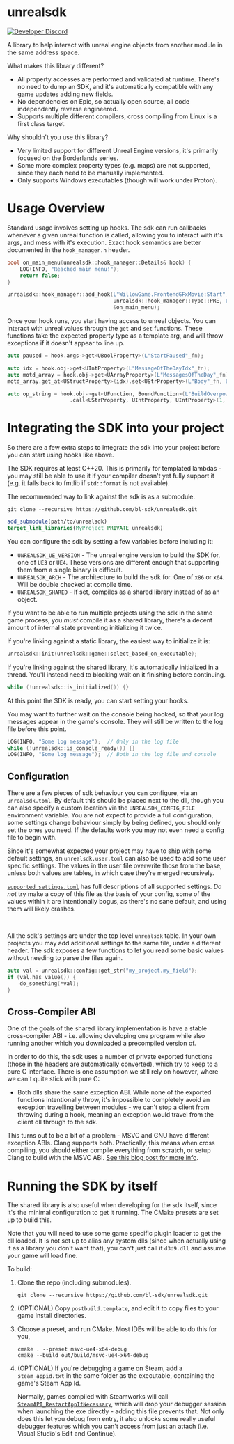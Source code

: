 # unrealsdk
[![Developer Discord](https://img.shields.io/static/v1?label=&message=Developer%20Discord&logo=discord&color=222)](https://discord.gg/VJXtHvh)

A library to help interact with unreal engine objects from another module in the same address space.

What makes this library different?
- All property accesses are performed and validated at runtime. There's no need to dump an SDK, and 
  it's automatically compatible with any game updates adding new fields.
- No dependencies on Epic, so actually open source, all code independently reverse engineered.
- Supports multiple different compilers, cross compiling from Linux is a first class target.

Why shouldn't you use this library?
- Very limited support for different Unreal Engine versions, it's primarily focused on the
  Borderlands series.
- Some more complex property types (e.g. maps) are not supported, since they each need to be
  manually implemented.
- Only supports Windows executables (though will work under Proton).

# Usage Overview
Standard usage involves setting up hooks. The sdk can run callbacks whenever a given unreal function
is called, allowing you to interact with it's args, and mess with it's execution. Exact hook
semantics are better documented in the `hook_manager.h` header.

```cpp
bool on_main_menu(unrealsdk::hook_manager::Details& hook) {
    LOG(INFO, "Reached main menu!");
    return false;
}

unrealsdk::hook_manager::add_hook(L"WillowGame.FrontendGFxMovie:Start",
                                  unrealsdk::hook_manager::Type::PRE, L"main_menu_hook",
                                  &on_main_menu);
```

Once your hook runs, you start having access to unreal objects. You can interact with unreal values
through the `get` and `set` functions. These functions take the expected property type as a template
arg, and will throw exceptions if it doesn't appear to line up.

```cpp
auto paused = hook.args->get<UBoolProperty>(L"StartPaused"_fn);

auto idx = hook.obj->get<UIntProperty>(L"MessageOfTheDayIdx"_fn);
auto motd_array = hook.obj->get<UArrayProperty>(L"MessagesOfTheDay"_fn);
motd_array.get_at<UStructProperty>(idx).set<UStrProperty>(L"Body"_fn, L"No MOTD today");

auto op_string = hook.obj->get<UFunction, BoundFunction>(L"BuildOverpowerPromptString"_fn)
                    .call<UStrProperty, UIntProperty, UIntProperty>(1, 10);
```

# Integrating the SDK into your project
So there are a few extra steps to integrate the sdk into your project before you can start using
hooks like above.

The SDK requires at least C++20. This is primarily for templated lambdas - you may still be able to
use it if your compiler doesn't yet fully support it (e.g. it falls back to fmtlib if `std::format`
is not available).

The recommended way to link against the sdk is as a submodule.

```
git clone --recursive https://github.com/bl-sdk/unrealsdk.git
```
```cmake
add_submodule(path/to/unrealsdk)
target_link_libraries(MyProject PRIVATE unrealsdk)
```

You can configure the sdk by setting a few variables before including it:
- `UNREALSDK_UE_VERSION` - The unreal engine version to build the SDK for, one of `UE3` or `UE4`.
  These versions are different enough that supporting them from a single binary is difficult.
- `UNREALSDK_ARCH` - The architecture to build the sdk for. One of `x86` or `x64`. Will be double
  checked at compile time.
- `UNREALSDK_SHARED` - If set, compiles as a shared library instead of as an object.

If you want to be able to run multiple projects using the sdk in the same game process, you *must*
compile it as a shared library, there's a decent amount of internal state preventing initializing it
twice.

If you're linking against a static library, the easiest way to initialize it is:
```cpp
unrealsdk::init(unrealsdk::game::select_based_on_executable);
```
If you're linking against the shared library, it's automatically initialized in a thread. You'll
instead need to blocking wait on it finishing before continuing.
```cpp
while (!unrealsdk::is_initialized()) {}
```

At this point the SDK is ready, you can start setting your hooks.

You may want to further wait on the console being hooked, so that your log messages appear in the
game's console. They will still be written to the log file before this point.
```cpp
LOG(INFO, "Some log message");  // Only in the log file
while (!unrealsdk::is_console_ready()) {}
LOG(INFO, "Some log message");  // Both in the log file and console
```

## Configuration
There are a few pieces of sdk behaviour you can configure, via an `unrealsdk.toml`. By default this
should be placed next to the dll, though you can also specify a custom location via the
`UNREALSDK_CONFIG_FILE` environment variable. You are not expect to provide a full configuration,
some settings change behaviour simply by being defined, you should only set the ones you need. If
the defaults work you may not even need a config file to begin with.

Since it's somewhat expected your project may have to ship with some default settings, an
`unrealsdk.user.toml` can also be used to add some user specific settings. The values in the user
file overwrite those from the base, unless both values are tables, in which case they're merged
recursively.

[`supported_settings.toml`](supported_settings.toml) has full descriptions of all supported
settings. *Do not* try make a copy of this file as the basis of your config, some of the values
within it are intentionally bogus, as there's no sane default, and using them will likely crashes.

<br>

All the sdk's settings are under the top level `unrealsdk` table. In your own projects you may add
additional settings to the same file, under a different header. The sdk exposes a few functions to
let you read some basic values without needing to parse the files again.
```cpp
auto val = unrealsdk::config::get_str("my_project.my_field");
if (val.has_value()) {
    do_something(*val);
}
```

## Cross-Compiler ABI
One of the goals of the shared library implementation is have a stable cross-compiler ABI - i.e.
allowing developing one program while also running another which you downloaded a precompiled
version of.

In order to do this, the sdk uses a number of private exported functions (those in the headers are
automatically converted), which try to keep to a pure C interface. There is one assumption we still
rely on however, where we can't quite stick with pure C:

- Both dlls share the same exception ABI. While none of the exported functions intentionally throw,
  it's impossible to completely avoid an exception travelling between modules - we can't stop a
  client from throwing during a hook, meaning an exception would travel from the client dll through
  to the sdk.

This turns out to be a bit of a problem - MSVC and GNU have different exception ABIs. Clang supports
both. Practically, this means when cross compiling, you should either compile everything from
scratch, or setup Clang to build with the MSVC ABI. [See this blog post for more info](https://apple1417.dev/posts/2023-05-18-debugging-proton).

# Running the SDK by itself
The shared library is also useful when developing for the sdk itself, since it's the minimal
configuration to get it running. The CMake presets are set up to build this.

Note that you will need to use some game specific plugin loader to get the dll loaded. It is not set
up to alias any system dlls (since when actually using it as a library you don't want that), you
can't just call it `d3d9.dll` and assume your game will load fine.

To build:

1. Clone the repo (including submodules).
   ```
   git clone --recursive https://github.com/bl-sdk/unrealsdk.git
   ```

2. (OPTIONAL) Copy `postbuild.template`, and edit it to copy files to your game install directories.

3. Choose a preset, and run CMake. Most IDEs will be able to do this for you,
   ```
   cmake . --preset msvc-ue4-x64-debug
   cmake --build out/build/msvc-ue4-x64-debug
   ```

4. (OPTIONAL) If you're debugging a game on Steam, add a `steam_appid.txt` in the same folder as the
   executable, containing the game's Steam App Id.

   Normally, games compiled with Steamworks will call
   [`SteamAPI_RestartAppIfNecessary`](https://partner.steamgames.com/doc/sdk/api#SteamAPI_RestartAppIfNecessary),
   which will drop your debugger session when launching the exe directly - adding this file prevents
   that. Not only does this let you debug from entry, it also unlocks some really useful debugger
   features which you can't access from just an attach (i.e. Visual Studio's Edit and Continue).
